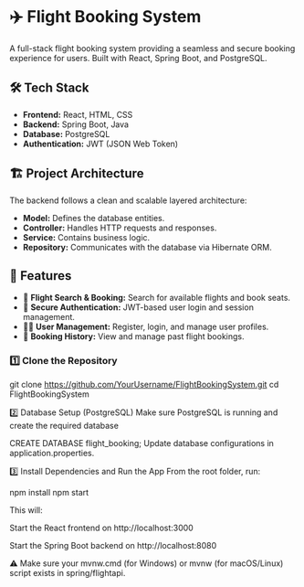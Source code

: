# ✈️ Flight Booking System

A full-stack flight booking system providing a seamless and secure booking experience for users. Built with React, Spring Boot, and PostgreSQL.

## 🛠️ Tech Stack
- **Frontend:** React, HTML, CSS
- **Backend:** Spring Boot, Java
- **Database:** PostgreSQL
- **Authentication:** JWT (JSON Web Token)

## 🏗️ Project Architecture
The backend follows a clean and scalable layered architecture:
- **Model:** Defines the database entities.
- **Controller:** Handles HTTP requests and responses.
- **Service:** Contains business logic.
- **Repository:** Communicates with the database via Hibernate ORM.

## 🌟 Features
- 🛫 **Flight Search & Booking:** Search for available flights and book seats.
- 🔐 **Secure Authentication:** JWT-based user login and session management.
- 🧑‍💼 **User Management:** Register, login, and manage user profiles.
- 📄 **Booking History:** View and manage past flight bookings.

### 1️⃣ Clone the Repository

git clone https://github.com/YourUsername/FlightBookingSystem.git
cd FlightBookingSystem

2️⃣ Database Setup (PostgreSQL)
Make sure PostgreSQL is running and create the required database

CREATE DATABASE flight_booking;
Update database configurations in application.properties.

3️⃣ Install Dependencies and Run the App
From the root folder, run:

npm install
npm start


This will:

Start the React frontend on http://localhost:3000

Start the Spring Boot backend on http://localhost:8080

⚠️ Make sure your mvnw.cmd (for Windows) or mvnw (for macOS/Linux) script exists in spring/flightapi.
